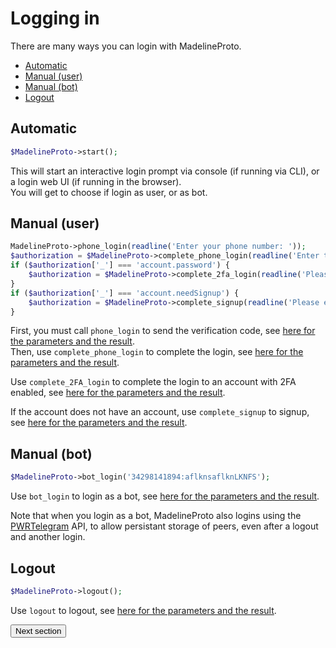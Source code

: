 # Logging in

There are many ways you can login with MadelineProto.

* [Automatic](#automatic)
* [Manual (user)](#manual-user)
* [Manual (bot)](#manual-bot)
* [Logout](#logout)

## Automatic

```php
$MadelineProto->start();
```

This will start an interactive login prompt via console (if running via CLI), or a login web UI (if running in the browser).  
You will get to choose if login as user, or as bot.


## Manual (user)

```php
MadelineProto->phone_login(readline('Enter your phone number: '));
$authorization = $MadelineProto->complete_phone_login(readline('Enter the phone code: '));
if ($authorization['_'] === 'account.password') {
    $authorization = $MadelineProto->complete_2fa_login(readline('Please enter your password (hint '.$authorization['hint'].'): '));
}
if ($authorization['_'] === 'account.needSignup') {
    $authorization = $MadelineProto->complete_signup(readline('Please enter your first name: '), readline('Please enter your last name (can be empty): '));
}
```

First, you must call `phone_login` to send the verification code, see [here for the parameters and the result](https://docs.madelineproto.xyz/phone_login.html).  
Then, use `complete_phone_login` to complete the login, see [here for the parameters and the result](https://docs.madelineproto.xyz/complete_phone_login.html).  

Use `complete_2FA_login` to complete the login to an account with 2FA enabled, see [here for the parameters and the result](https://docs.madelineproto.xyz/complete_2FA_login.html).    

If the account does not have an account, use `complete_signup` to signup, see [here for the parameters and the result](https://docs.madelineproto.xyz/complete_signup.html).  


## Manual (bot)

```php
$MadelineProto->bot_login('34298141894:aflknsaflknLKNFS');
```

Use `bot_login` to login as a bot, see [here for the parameters and the result](https://docs.madelineproto.xyz/bot_login.html).  

Note that when you login as a bot, MadelineProto also logins using the [PWRTelegram](https://pwrtelegram.xyz) API, to allow persistant storage of peers, even after a logout and another login.  


## Logout

```php
$MadelineProto->logout();
```

Use `logout` to logout, see [here for the parameters and the result](https://docs.madelineproto.xyz/logout.html).  




<button href="https://docs.madelineproto.xyz/docs/FEATURES.html">Next section</button>